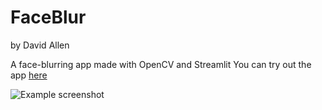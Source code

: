 # FaceBlur
by David Allen

A face-blurring app made with OpenCV and Streamlit
You can try out the app [here](https://faceblur.streamlit.app/)

![Example screenshot](image.png)